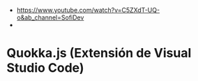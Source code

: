 - https://www.youtube.com/watch?v=C5ZXdT-UQ-o&ab_channel=SofiDev
- 



# Quokka.js (Extensión de Visual Studio Code)


